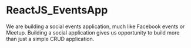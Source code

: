 # ReactJS_EventsApp
We are building a social events application, much like Facebook events or Meetup. Building a social application gives us opportunity to build more than just a simple CRUD application.

